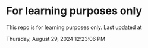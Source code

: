 # For learning purposes only
This repo is for learning purposes only.
Last updated at

Thursday, August 29, 2024 12:23:06 PM


